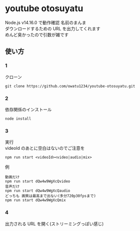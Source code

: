 # youtube otosuyatu

Node.js v14.16.0 で動作確認
名前のまんま  
ダウンロードするための URL を出力してくれます  
めんど臭かったので引数が雑です

## 使い方

### 1

クローン

```
git clone https://github.com/owatu1234/youtube-otosuyatu.git
```

### 2

依存関係のインストール

```
node install
```

### 3

実行  
videoId のあとに空白はないのでご注意を

```
npm run start <videoId><video|audio|mix>
```

例

```
動画だけ
npm run start dQw4w9WgXcQvideo
音声だけ
npm run start dQw4w9WgXcQaudio
どっちも 画質は最高まで出ない(多分720p30fpsまで)
npm run start dQw4w9WgXcQmix
```

### 4

出力される URL を開く(ストリーミングっぽい感じ)
